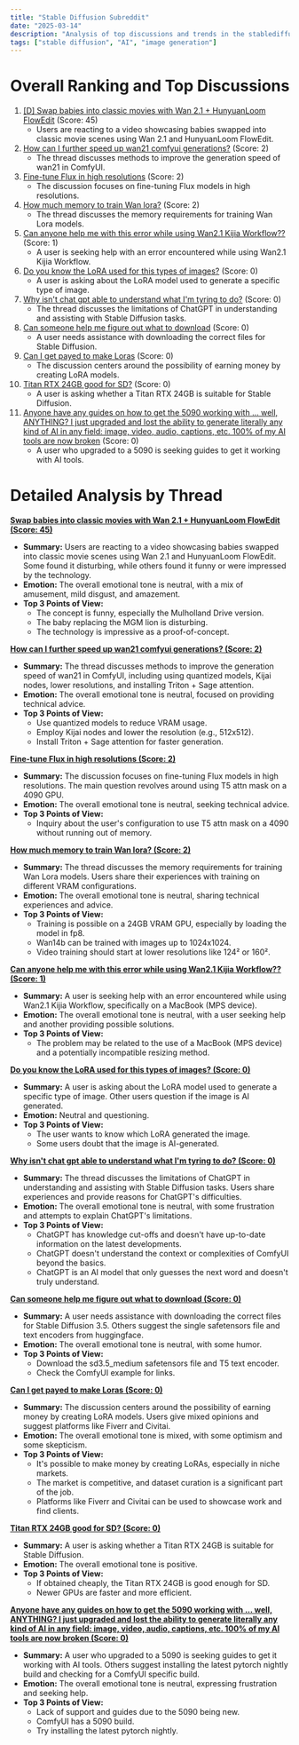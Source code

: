 ```yaml
---
title: "Stable Diffusion Subreddit"
date: "2025-03-14"
description: "Analysis of top discussions and trends in the stablediffusion subreddit"
tags: ["stable diffusion", "AI", "image generation"]
---
```


# Overall Ranking and Top Discussions

1.  [[D] Swap babies into classic movies with Wan 2.1 + HunyuanLoom FlowEdit](https://v.redd.it/2k02q0te7poe1) (Score: 45)
    *  Users are reacting to a video showcasing babies swapped into classic movie scenes using Wan 2.1 and HunyuanLoom FlowEdit.
2.  [How can I further speed up wan21 comfyui generations?](https://www.reddit.com/r/StableDiffusion/comments/1jbagcy/how_can_i_further_speed_up_wan21_comfyui/) (Score: 2)
    *  The thread discusses methods to improve the generation speed of wan21 in ComfyUI.
3.  [Fine-tune Flux in high resolutions](https://www.reddit.com/r/StableDiffusion/comments/1jbbf6q/finetune_flux_in_high_resolutions/) (Score: 2)
    *  The discussion focuses on fine-tuning Flux models in high resolutions.
4.  [How much memory to train Wan lora?](https://www.reddit.com/r/StableDiffusion/comments/1jbbn4j/how_much_memory_to_train_wan_lora/) (Score: 2)
    *  The thread discusses the memory requirements for training Wan Lora models.
5.  [Can anyone help me with this error while using Wan2.1 Kijia Workflow??](https://www.reddit.com/r/StableDiffusion/comments/1jba99b/can_anyone_help_me_with_this_error_while_using/) (Score: 1)
    *  A user is seeking help with an error encountered while using Wan2.1 Kijia Workflow.
6.  [Do you know the LoRA used for this types of images?](https://i.redd.it/0xulce8ngpoe1.jpeg) (Score: 0)
    *  A user is asking about the LoRA model used to generate a specific type of image.
7.  [Why isn't chat gpt able to understand what I'm tyring to do?](https://i.redd.it/9p2hrv8ckpoe1.png) (Score: 0)
    *  The thread discusses the limitations of ChatGPT in understanding and assisting with Stable Diffusion tasks.
8.  [Can someone help me figure out what to download](https://i.redd.it/ouoknzzkqooe1.png) (Score: 0)
    *  A user needs assistance with downloading the correct files for Stable Diffusion.
9.  [Can I get payed to make Loras](https://www.reddit.com/r/StableDiffusion/comments/1jb9jdj/can_i_get_payed_to_make_loras/) (Score: 0)
    *  The discussion centers around the possibility of earning money by creating LoRA models.
10. [Titan RTX 24GB good for SD?](https://www.reddit.com/r/StableDiffusion/comments/1jbagih/titan_rtx_24gb_good_for_sd/) (Score: 0)
    *  A user is asking whether a Titan RTX 24GB is suitable for Stable Diffusion.
11. [Anyone have any guides on how to get the 5090 working with ... well, ANYTHING? I just upgraded and lost the ability to generate literally any kind of AI in any field: image, video, audio, captions, etc. 100% of my AI tools are now broken](https://www.reddit.com/r/StableDiffusion/comments/1jbccer/anyone_have_any_guides_on_how_to_get_the_5090/) (Score: 0)
    *  A user who upgraded to a 5090 is seeking guides to get it working with AI tools.

# Detailed Analysis by Thread

**[Swap babies into classic movies with Wan 2.1 + HunyuanLoom FlowEdit (Score: 45)](https://v.redd.it/2k02q0te7poe1)**
*  **Summary:** Users are reacting to a video showcasing babies swapped into classic movie scenes using Wan 2.1 and HunyuanLoom FlowEdit.  Some found it disturbing, while others found it funny or were impressed by the technology.
*  **Emotion:** The overall emotional tone is neutral, with a mix of amusement, mild disgust, and amazement.
*  **Top 3 Points of View:**
    *   The concept is funny, especially the Mulholland Drive version.
    *   The baby replacing the MGM lion is disturbing.
    *   The technology is impressive as a proof-of-concept.

**[How can I further speed up wan21 comfyui generations? (Score: 2)](https://www.reddit.com/r/StableDiffusion/comments/1jbagcy/how_can_i_further_speed_up_wan21_comfyui/)**
*  **Summary:** The thread discusses methods to improve the generation speed of wan21 in ComfyUI, including using quantized models, Kijai nodes, lower resolutions, and installing Triton + Sage attention.
*  **Emotion:** The overall emotional tone is neutral, focused on providing technical advice.
*  **Top 3 Points of View:**
    *   Use quantized models to reduce VRAM usage.
    *   Employ Kijai nodes and lower the resolution (e.g., 512x512).
    *   Install Triton + Sage attention for faster generation.

**[Fine-tune Flux in high resolutions (Score: 2)](https://www.reddit.com/r/StableDiffusion/comments/1jbbf6q/finetune_flux_in_high_resolutions/)**
*  **Summary:** The discussion focuses on fine-tuning Flux models in high resolutions. The main question revolves around using T5 attn mask on a 4090 GPU.
*  **Emotion:** The overall emotional tone is neutral, seeking technical advice.
*  **Top 3 Points of View:**
    *   Inquiry about the user's configuration to use T5 attn mask on a 4090 without running out of memory.

**[How much memory to train Wan lora? (Score: 2)](https://www.reddit.com/r/StableDiffusion/comments/1jbbn4j/how_much_memory_to_train_wan_lora/)**
*  **Summary:** The thread discusses the memory requirements for training Wan Lora models. Users share their experiences with training on different VRAM configurations.
*  **Emotion:** The overall emotional tone is neutral, sharing technical experiences and advice.
*  **Top 3 Points of View:**
    *   Training is possible on a 24GB VRAM GPU, especially by loading the model in fp8.
    *   Wan14b can be trained with images up to 1024x1024.
    *   Video training should start at lower resolutions like 124² or 160².

**[Can anyone help me with this error while using Wan2.1 Kijia Workflow?? (Score: 1)](https://www.reddit.com/r/StableDiffusion/comments/1jba99b/can_anyone_help_me_with_this_error_while_using/)**
*  **Summary:** A user is seeking help with an error encountered while using Wan2.1 Kijia Workflow, specifically on a MacBook (MPS device).
*  **Emotion:** The overall emotional tone is neutral, with a user seeking help and another providing possible solutions.
*  **Top 3 Points of View:**
    *   The problem may be related to the use of a MacBook (MPS device) and a potentially incompatible resizing method.

**[Do you know the LoRA used for this types of images? (Score: 0)](https://i.redd.it/0xulce8ngpoe1.jpeg)**
*   **Summary:** A user is asking about the LoRA model used to generate a specific type of image.  Other users question if the image is AI generated.
*   **Emotion:** Neutral and questioning.
*   **Top 3 Points of View:**
    *   The user wants to know which LoRA generated the image.
    *   Some users doubt that the image is AI-generated.

**[Why isn't chat gpt able to understand what I'm tyring to do? (Score: 0)](https://i.redd.it/9p2hrv8ckpoe1.png)**
*  **Summary:** The thread discusses the limitations of ChatGPT in understanding and assisting with Stable Diffusion tasks. Users share experiences and provide reasons for ChatGPT's difficulties.
*  **Emotion:** The overall emotional tone is neutral, with some frustration and attempts to explain ChatGPT's limitations.
*  **Top 3 Points of View:**
    *   ChatGPT has knowledge cut-offs and doesn't have up-to-date information on the latest developments.
    *   ChatGPT doesn't understand the context or complexities of ComfyUI beyond the basics.
    *   ChatGPT is an AI model that only guesses the next word and doesn't truly understand.

**[Can someone help me figure out what to download (Score: 0)](https://i.redd.it/ouoknzzkqooe1.png)**
*  **Summary:** A user needs assistance with downloading the correct files for Stable Diffusion 3.5. Others suggest the single safetensors file and text encoders from huggingface.
*  **Emotion:** The overall emotional tone is neutral, with some humor.
*  **Top 3 Points of View:**
    *   Download the sd3.5_medium safetensors file and T5 text encoder.
    *   Check the ComfyUI example for links.

**[Can I get payed to make Loras (Score: 0)](https://www.reddit.com/r/StableDiffusion/comments/1jb9jdj/can_i_get_payed_to_make_loras/)**
*  **Summary:** The discussion centers around the possibility of earning money by creating LoRA models. Users give mixed opinions and suggest platforms like Fiverr and Civitai.
*  **Emotion:** The overall emotional tone is mixed, with some optimism and some skepticism.
*  **Top 3 Points of View:**
    *   It's possible to make money by creating LoRAs, especially in niche markets.
    *   The market is competitive, and dataset curation is a significant part of the job.
    *   Platforms like Fiverr and Civitai can be used to showcase work and find clients.

**[Titan RTX 24GB good for SD? (Score: 0)](https://www.reddit.com/r/StableDiffusion/comments/1jbagih/titan_rtx_24gb_good_for_sd/)**
*  **Summary:** A user is asking whether a Titan RTX 24GB is suitable for Stable Diffusion.
*  **Emotion:** The overall emotional tone is positive.
*  **Top 3 Points of View:**
    *   If obtained cheaply, the Titan RTX 24GB is good enough for SD.
    *   Newer GPUs are faster and more efficient.

**[Anyone have any guides on how to get the 5090 working with ... well, ANYTHING? I just upgraded and lost the ability to generate literally any kind of AI in any field: image, video, audio, captions, etc. 100% of my AI tools are now broken (Score: 0)](https://www.reddit.com/r/StableDiffusion/comments/1jbccer/anyone_have_any_guides_on_how_to_get_the_5090/)**
*  **Summary:** A user who upgraded to a 5090 is seeking guides to get it working with AI tools. Others suggest installing the latest pytorch nightly build and checking for a ComfyUI specific build.
*  **Emotion:** The overall emotional tone is neutral, expressing frustration and seeking help.
*  **Top 3 Points of View:**
    *   Lack of support and guides due to the 5090 being new.
    *   ComfyUI has a 5090 build.
    *   Try installing the latest pytorch nightly.
